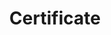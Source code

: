 ---
title: Certificate
menu:
  product_voyager_5.0.0-rc.3:
    identifier: certificate
    name: Certificate
    parent: user-guide
    weight: 80
left_menu: product_voyager_5.0.0-rc.3
---